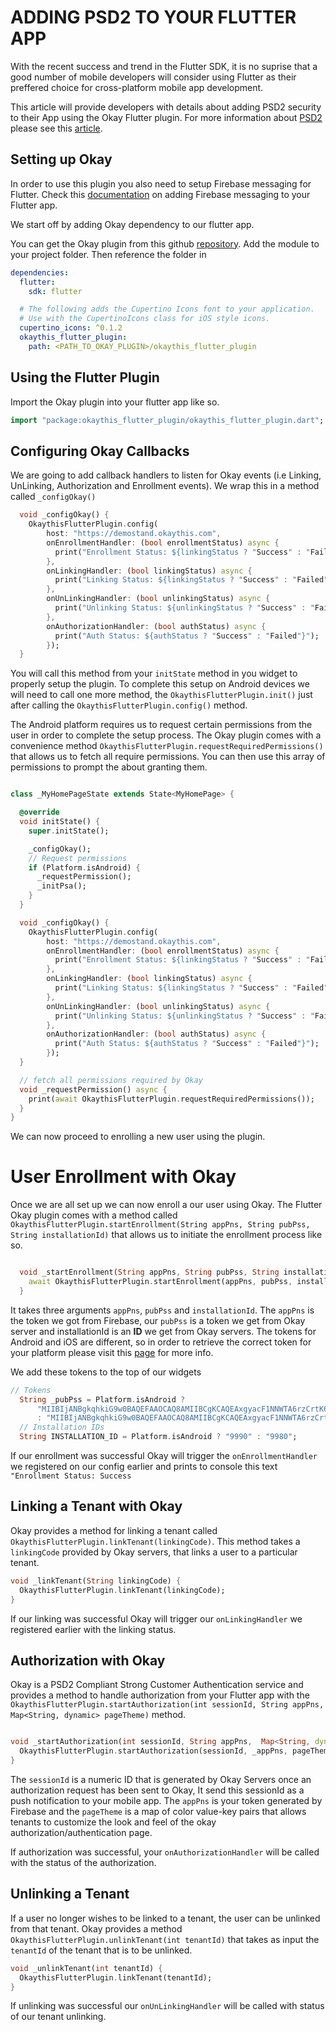 # ADDING PSD2 TO YOUR FLUTTER APP

With the recent success and trend in the Flutter SDK, it is no suprise that a good number of mobile developers will consider using Flutter as their preffered choice for cross-platform mobile app development. 

This article will provide developers with details about adding PSD2 security to their App using the Okay Flutter plugin.
For more information about [PSD2](https://okaythis.com/blog/psd2-explained-and-why-you-should-care) please see this [article](https://okaythis.com/blog/psd2-explained-and-why-you-should-care).

## Setting up Okay
In order to use this plugin you also need to setup Firebase messaging for Flutter. Check this [documentation](https://pub.dev/packages/firebase_messaging) on adding Firebase messaging to your Flutter app.

We start off by adding Okay dependency to our flutter app.

You can get the Okay plugin from this github [repository](https://github.com/Okaythis/FlutterOkaySDK). Add the module to your project folder. Then reference the folder in 

```yaml
dependencies:
  flutter:
    sdk: flutter

  # The following adds the Cupertino Icons font to your application.
  # Use with the CupertinoIcons class for iOS style icons.
  cupertino_icons: ^0.1.2
  okaythis_flutter_plugin:
    path: <PATH_TO_OKAY_PLUGIN>/okaythis_flutter_plugin
```

## Using the Flutter Plugin

Import the Okay plugin into your flutter app like so.

```Dart
import "package:okaythis_flutter_plugin/okaythis_flutter_plugin.dart";
```

## Configuring Okay Callbacks

We are going to add callback handlers to listen for Okay events (i.e Linking, UnLinking, Authorization and Enrollment events). We wrap this in a method called `_configOkay()`

```Dart
  void _configOkay() {
    OkaythisFlutterPlugin.config(
        host: "https://demostand.okaythis.com",
        onEnrollmentHandler: (bool enrollmentStatus) async {
          print("Enrollment Status: ${linkingStatus ? "Success" : "Failed"}");
        },
        onLinkingHandler: (bool linkingStatus) async {
          print("Linking Status: ${linkingStatus ? "Success" : "Failed"}");
        },
        onUnLinkingHandler: (bool unlinkingStatus) async {
          print("Unlinking Status: ${unlinkingStatus ? "Success" : "Failed"}");
        },
        onAuthorizationHandler: (bool authStatus) async {
          print("Auth Status: ${authStatus ? "Success" : "Failed"}");
        });
  }

```

You will call this method from your `initState` method in you widget to properly setup the plugin. To complete this setup on Android devices we will need to call one more method, the `OkaythisFlutterPlugin.init()` just after calling the `OkaythisFlutterPlugin.config()` method.

The Android platform requires us to request certain permissions from the user in order to complete the setup process. The Okay plugin comes with a convenience method `OkaythisFlutterPlugin.requestRequiredPermissions()` that allows us to fetch all require permissions. You can then use this array of permissions to prompt the about granting them.

```Dart

class _MyHomePageState extends State<MyHomePage> {

  @override
  void initState() {
    super.initState();

    _configOkay();
    // Request permissions
    if (Platform.isAndroid) {
      _requestPermission();
      _initPsa();
    }
  }

  void _configOkay() {
    OkaythisFlutterPlugin.config(
        host: "https://demostand.okaythis.com",
        onEnrollmentHandler: (bool enrollmentStatus) async {
          print("Enrollment Status: ${linkingStatus ? "Success" : "Failed"}");
        },
        onLinkingHandler: (bool linkingStatus) async {
          print("Linking Status: ${linkingStatus ? "Success" : "Failed"}");
        },
        onUnLinkingHandler: (bool unlinkingStatus) async {
          print("Unlinking Status: ${unlinkingStatus ? "Success" : "Failed"}");
        },
        onAuthorizationHandler: (bool authStatus) async {
          print("Auth Status: ${authStatus ? "Success" : "Failed"}");
        });
  }

  // fetch all permissions required by Okay
  void _requestPermission() async {
    print(await OkaythisFlutterPlugin.requestRequiredPermissions());
  }
}
```

We can now proceed to enrolling a new user using the plugin.

# User Enrollment with Okay
Once we are all set up we can now enroll a our user using Okay. The Flutter Okay plugin comes with a method called `OkaythisFlutterPlugin.startEnrollment(String appPns, String pubPss, String installationId)` that allows us to initiate the enrollment process like so. 

```Dart

  void _startEnrollment(String appPns, String pubPss, String installationId) async {
    await OkaythisFlutterPlugin.startEnrollment(appPns, pubPss, installationId);
  }

```

It takes three arguments `appPns`, `pubPss` and `installationId`. The `appPns` is the token we got from Firebase, our `pubPss` is a token we get from Okay server and installationId is an **ID** we get from Okay servers. The tokens for Android and iOS are different, so in order to retrieve the correct token for your platform please visit this [page](https://github.com/Okaythis/okay-example/wiki/Mobile-Client-Settings) for more info.

We add these tokens to the top of our widgets

```Dart
// Tokens
  String _pubPss = Platform.isAndroid ? 
      "MIIBIjANBgkqhkiG9w0BAQEFAAOCAQ8AMIIBCgKCAQEAxgyacF1NNWTA6rzCrtK60se9fVpTPe3HiDjHB7MybJvNdJZIgZbE9k3gQ6cdEYgTOSG823hkJCVHZrcf0/AK7G8Xf/rjhWxccOEXFTg4TQwmhbwys+sY/DmGR8nytlNVbha1DV/qOGcqAkmn9SrqW76KK+EdQFpbiOzw7RRWZuizwY3BqRfQRokr0UBJrJrizbT9ZxiVqGBwUDBQrSpsj3RUuoj90py1E88ExyaHui+jbXNITaPBUFJjbas5OOnSLVz6GrBPOD+x0HozAoYuBdoztPRxpjoNIYvgJ72wZ3kOAVPAFb48UROL7sqK2P/jwhdd02p/MDBZpMl/+BG+qQIDAQAB"
      : "MIIBIjANBgkqhkiG9w0BAQEFAAOCAQ8AMIIBCgKCAQEAxgyacF1NNWTA6rzCrtK60se9fVpTPe3HiDjHB7MybJvNdJZIgZbE9k3gQ6cdEYgTOSG823hkJCVHZrcf0/AK7G8Xf/rjhWxccOEXFTg4TQwmhbwys+sY/DmGR8nytlNVbha1DV/qOGcqAkmn9SrqW76KK+EdQFpbiOzw7RRWZuizwY3BqRfQRokr0UBJrJrizbT9ZxiVqGBwUDBQrSpsj3RUuoj90py1E88ExyaHui+jbXNITaPBUFJjbas5OOnSLVz6GrBPOD+x0HozAoYuBdoztPRxpjoNIYvgJ72wZ3kOAVPAFb48UROL7sqK2P/jwhdd02p/MDBZpMl/+BG+qQIDAQAB";
  // Installation IDs
  String INSTALLATION_ID = Platform.isAndroid ? "9990" : "9980";
```

If our enrollment was successful Okay will trigger the `onEnrollmentHandler` we registered on our config earlier and prints to console this text `"Enrollment Status: Success`

## Linking a Tenant with Okay
Okay provides a method for linking a tenant called `OkaythisFlutterPlugin.linkTenant(linkingCode)`. This method takes a `linkingCode` provided by Okay servers, that links a user to a particular tenant.

``` Dart
void _linkTenant(String linkingCode) {
  OkaythisFlutterPlugin.linkTenant(linkingCode);
}
```

If our linking was successful Okay will trigger our `onLinkingHandler` we registered earlier with the linking status.

## Authorization with Okay

Okay is a PSD2 Compliant Strong Customer Authentication service and provides a method to handle authorization from your Flutter app with the `OkaythisFlutterPlugin.startAuthorization(int sessionId, String appPns,  Map<String, dynamic> pageTheme)` method.

```Dart

void _startAuthorization(int sessionId, String appPns,  Map<String, dynamic> pageTheme) {
  OkaythisFlutterPlugin.startAuthorization(sessionId, _appPns, pageTheme);
}
```

The `sessionId` is a numeric ID that is generated by Okay Servers once an authorization request has been sent to Okay, It send this sessionId as a push notification to your mobile app. The `appPns` is your token generated by Firebase and the `pageTheme` is a map of color value-key pairs that allows tenants to customize the look and feel of the okay authorization/authentication page.

If authorization was successful, your `onAuthorizationHandler` will be called with the status of the authorization.

## Unlinking a Tenant

If a user no longer wishes to be linked to a tenant, the user can be unlinked from that tenant. Okay provides a method `OkaythisFlutterPlugin.unlinkTenant(int tenantId)` that takes as input the `tenantId` of the tenant that is to be unlinked.

```Dart
void _unlinkTenant(int tenantId) {
  OkaythisFlutterPlugin.linkTenant(tenantId);
}
```

If unlinking was successful our `onUnLinkingHandler` will be called with status of our tenant unlinking.